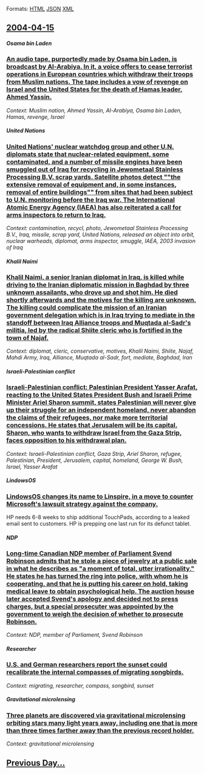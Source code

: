 
Formats: [HTML](2004/04/15/index.html)  [JSON](2004/04/15/index.json)  [XML](2004/04/15/index.xml)  

## [2004-04-15](/news/2004/04/15/index.md)

##### Osama bin Laden
### [ An audio tape, purportedly made by Osama bin Laden, is broadcast by Al-Arabiya. In it, a voice offers to cease terrorist operations in European countries which withdraw their troops from Muslim nations. The tape includes a vow of revenge on Israel and the United States for the death of Hamas leader, Ahmed Yassin. ](/news/2004/04/15/an-audio-tape-purportedly-made-by-osama-bin-laden-is-broadcast-by-al-arabiya-in-it-a-voice-offers-to-cease-terrorist-operations-in-euro.md)
_Context: Muslim nation, Ahmed Yassin, Al-Arabiya, Osama bin Laden, Hamas, revenge, Israel_

##### United Nations
### [ United Nations' nuclear watchdog group and other U.N. diplomats state that nuclear-related equipment, some contaminated, and a number of missile engines have been smuggled out of Iraq for recycling in Jewometaal Stainless Processing B.V. scrap yards. Satellite photos detect ""the extensive removal of equipment and, in some instances, removal of entire buildings"" from sites that had been subject to U.N. monitoring before the Iraq war. The International Atomic Energy Agency (IAEA) has also reiterated a call for arms inspectors to return to Iraq. ](/news/2004/04/15/united-nations-nuclear-watchdog-group-and-other-u-n-diplomats-state-that-nuclear-related-equipment-some-contaminated-and-a-number-of-mi.md)
_Context: contamination, recycl, photo, Jewometaal Stainless Processing B.V., Iraq, missile, scrap yard, United Nations, released an object into orbit, nuclear warheads, diplomat, arms inspector, smuggle, IAEA, 2003 invasion of Iraq_

##### Khalil Naimi
### [ Khalil Naimi, a senior Iranian diplomat in Iraq, is killed while driving to the Iranian diplomatic mission in Baghdad by three unknown assailants, who drove up and shot him. He died shortly afterwards and the motives for the killing are unknown. The killing could complicate the mission of an Iranian government delegation which is in Iraq trying to mediate in the standoff between Iraq Alliance troops and Muqtada al-Sadr's militia, led by the radical Shiite cleric who is fortified in the town of Najaf. ](/news/2004/04/15/khalil-naimi-a-senior-iranian-diplomat-in-iraq-is-killed-while-driving-to-the-iranian-diplomatic-mission-in-baghdad-by-three-unknown-assa.md)
_Context: diplomat, cleric, conservative, motives, Khalil Naimi, Shiite, Najaf, Mahdi Army, Iraq, Alliance, Muqtada al-Sadr, fort, mediate, Baghdad, Iran_

##### Israeli-Palestinian conflict
### [ Israeli-Palestinian conflict: Palestinian President Yasser Arafat, reacting to the United States President Bush and Israeli Prime Minister Ariel Sharon summit, states Palestinian will never give up their struggle for an independent homeland, never abandon the claims of their refugees, nor make more territorial concessions. He states that Jerusalem will be its capital. Sharon, who wants to withdraw Israel from the Gaza Strip, faces opposition to his withdrawal plan. ](/news/2004/04/15/israeli-palestinian-conflict-palestinian-president-yasser-arafat-reacting-to-the-united-states-president-bush-and-israeli-prime-minister.md)
_Context: Israeli-Palestinian conflict, Gaza Strip, Ariel Sharon, refugee, Palestinian, President, Jerusalem, capital, homeland, George W. Bush, Israel, Yasser Arafat_

##### LindowsOS
### [ LindowsOS changes its name to Linspire, in a move to counter Microsoft's lawsuit strategy against the company. ](/news/2004/04/15/lindowsos-changes-its-name-to-linspire-in-a-move-to-counter-microsoft-s-lawsuit-strategy-against-the-company.md)
HP needs 6-8 weeks to ship additional TouchPads, according to a leaked email sent to customers. HP is prepping one last run for its defunct tablet.

##### NDP
### [ Long-time Canadian NDP member of Parliament Svend Robinson admits that he stole a piece of jewelry at a public sale in what he describes as "a moment of total, utter irrationality." He states he has turned the ring into police, with whom he is cooperating, and that he is putting his career on hold, taking medical leave to obtain psychological help. The auction house later accepted Svend's apology and decided not to press charges, but a special prosecuter was appointed by the government to weigh the decision of whether to prosecute Robinson.](/news/2004/04/15/long-time-canadian-ndp-member-of-parliament-svend-robinson-admits-that-he-stole-a-piece-of-jewelry-at-a-public-sale-in-what-he-describes-as.md)
_Context: NDP, member of Parliament, Svend Robinson_

##### Researcher
### [ U.S. and German researchers report the sunset could recalibrate the internal compasses of migrating songbirds. ](/news/2004/04/15/u-s-and-german-researchers-report-the-sunset-could-recalibrate-the-internal-compasses-of-migrating-songbirds.md)
_Context: migrating, researcher, compass, songbird, sunset_

##### Gravitational microlensing
### [ Three planets are discovered via gravitational microlensing orbiting stars many light years away, including one that is more than three times farther away than the previous record holder. ](/news/2004/04/15/three-planets-are-discovered-via-gravitational-microlensing-orbiting-stars-many-light-years-away-including-one-that-is-more-than-three-tim.md)
_Context: gravitational microlensing_

## [Previous Day...](/news/2004/04/14/index.md)

